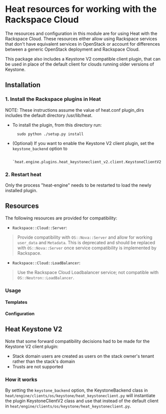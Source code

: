 # Heat resources for working with the Rackspace Cloud

The resources and configuration in this module are for using Heat with the Rackspace Cloud. These resources either
allow using Rackspace services that don't have equivalent services in OpenStack or account for differences between
a generic OpenStack deployment and Rackspace Cloud.

This package also includes a Keystone V2 compatible client plugin, that can be used in place of the default client
for clouds running older versions of Keystone.

## Installation

### 1. Install the Rackspace plugins in Heat

NOTE: These instructions assume the value of heat.conf plugin_dirs includes the
default directory /usr/lib/heat.

- To install the plugin, from this directory run:

        sudo python ./setup.py install

- (Optional) If you want to enable the Keystone V2 client plugin, set the `keystone_backend` option to

        `heat.engine.plugins.heat_keystoneclient_v2.client.KeystoneClientV2`

### 2. Restart heat

Only the process "heat-engine" needs to be restarted to load the newly installed
plugin.


## Resources
The following resources are provided for compatibility:

* `Rackspace::Cloud::Server`:
>Provide compatibility with `OS::Nova::Server` and allow for working `user_data` and `Metadata`. This is deprecated and should be replaced with `OS::Nova::Server` once service compatibility is implemented by Rackspace.

* `Rackspace::Cloud::LoadBalancer`:
>Use the Rackspace Cloud Loadbalancer service; not compatible with `OS::Neutron::LoadBalancer`.

### Usage
#### Templates
#### Configuration


## Heat Keystone V2

Note that some forward compatibility decisions had to be made for the Keystone V2 client plugin:

* Stack domain users are created as users on the stack owner's tenant
  rather than the stack's domain
* Trusts are not supported

### How it works

By setting the `keystone_backend` option, the KeystoneBackend class in
`heat/engine/clients/os/keystone/heat_keystoneclient.py` will instantiate the plugin
KeystoneClientV2 class and use that instead of the default client in
`heat/engine/clients/os/keystone/heat_keystoneclient.py`.
